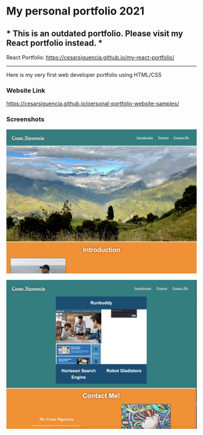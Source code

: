 # My personal portfolio 2021

## * This is an outdated portfolio. Please visit my React portfolio instead. *
React Portfolio: https://cesarsiguencia.github.io/my-react-portfolio/

- - - - -

Here is my very first web developer portfolio using HTML/CSS

### Website Link

https://cesarsiguencia.github.io/personal-portfolio-website-samples/

### Screenshots 
![Screenshot 1](/webpages-screenshot/portfolio-screenshot-2.jpeg)

![Screenshot 2](/webpages-screenshot/portfolio-screenshot-1.jpeg)
